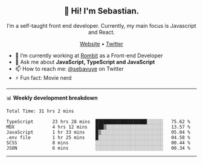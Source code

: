 <h2 align="center">👋 Hi! I'm Sebastian.</h2>
<p align="center">I’m a self-taught front end developer. Currently, my main focus is Javascript and React.</p>
<p align="center">
  <a href="https://sebastianvuye.be">Website</a> •
  <a href="https://twitter.com/sebavuye">Twitter</a>
</p>


- 🔭 I’m currently working at [Rombit](https://rombit.com/) as a Front-end Developer
- 💬 Ask me about **JavaScript, TypeScript and JavaScript**
- 📫 How to reach me: [@sebavuye](https://twitter.com/sebavuye) on Twitter
- ⚡ Fun fact: Movie nerd

-------

📊 **Weekly development breakdown**

<!--START_SECTION:waka-->

```text
Total Time: 31 hrs 2 mins

TypeScript       23 hrs 28 mins  ███████████████████░░░░░░   75.62 %
MDX              4 hrs 12 mins   ███▒░░░░░░░░░░░░░░░░░░░░░   13.57 %
JavaScript       1 hr 33 mins    █▒░░░░░░░░░░░░░░░░░░░░░░░   05.04 %
.env file        1 hr 25 mins    █░░░░░░░░░░░░░░░░░░░░░░░░   04.58 %
SCSS             8 mins          ░░░░░░░░░░░░░░░░░░░░░░░░░   00.44 %
JSON             6 mins          ░░░░░░░░░░░░░░░░░░░░░░░░░   00.34 %
```

<!--END_SECTION:waka-->
-------
